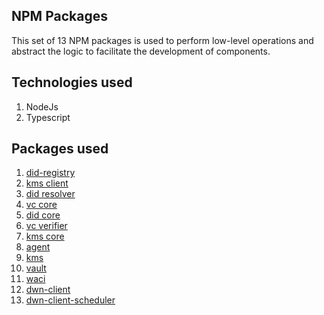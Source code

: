 ## NPM Packages

This set of 13 NPM packages is used to perform low-level operations and abstract the logic to facilitate the development of components.

## Technologies used

1. NodeJs
2. Typescript

## Packages used

1. [did-registry](https://www.npmjs.com/package/@quarkid/did-registry)
2. [kms client](https://www.npmjs.com/package/@quarkid/kms-client)
3. [did resolver](https://www.npmjs.com/package/@quarkid/did-resolver)
4. [vc core](https://www.npmjs.com/package/@quarkid/vc-core)
5. [did core](https://www.npmjs.com/package/@quarkid/did-core)
6. [vc verifier](https://www.npmjs.com/package/@quarkid/vc-verifier)
7. [kms core](https://www.npmjs.com/package/@quarkid/kms-core)
8. [agent](https://www.npmjs.com/package/@quarkid/agent)
9. [kms](https://www.npmjs.com/package/@quarkid/kms-suite-bbsbls2020)
10. [vault](https://www.npmjs.com/package/@quarkid/kms-storage-vault)
11. [waci](https://www.npmjs.com/package/@quarkid/waci)
12. [dwn-client](https://www.npmjs.com/package/@quarkid/dwn-client)
13. [dwn-client-scheduler](https://www.npmjs.com/package/@quarkid/dwn-client-scheduler)
